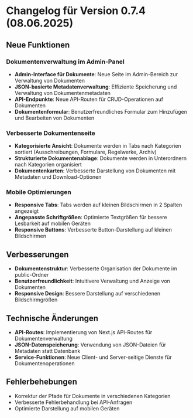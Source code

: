 # Changelog für Version 0.7.4 (08.06.2025)

## Neue Funktionen

### Dokumentenverwaltung im Admin-Panel
- **Admin-Interface für Dokumente**: Neue Seite im Admin-Bereich zur Verwaltung von Dokumenten
- **JSON-basierte Metadatenverwaltung**: Effiziente Speicherung und Verwaltung von Dokumentenmetadaten
- **API-Endpunkte**: Neue API-Routen für CRUD-Operationen auf Dokumenten
- **Dokumentenformular**: Benutzerfreundliches Formular zum Hinzufügen und Bearbeiten von Dokumenten

### Verbesserte Dokumentenseite
- **Kategorisierte Ansicht**: Dokumente werden in Tabs nach Kategorien sortiert (Ausschreibungen, Formulare, Regelwerke, Archiv)
- **Strukturierte Dokumentenablage**: Dokumente werden in Unterordnern nach Kategorien organisiert
- **Dokumentenkarten**: Verbesserte Darstellung von Dokumenten mit Metadaten und Download-Optionen

### Mobile Optimierungen
- **Responsive Tabs**: Tabs werden auf kleinen Bildschirmen in 2 Spalten angezeigt
- **Angepasste Schriftgrößen**: Optimierte Textgrößen für bessere Lesbarkeit auf mobilen Geräten
- **Responsive Buttons**: Verbesserte Button-Darstellung auf kleinen Bildschirmen

## Verbesserungen
- **Dokumentenstruktur**: Verbesserte Organisation der Dokumente im public-Ordner
- **Benutzerfreundlichkeit**: Intuitivere Verwaltung und Anzeige von Dokumenten
- **Responsive Design**: Bessere Darstellung auf verschiedenen Bildschirmgrößen

## Technische Änderungen
- **API-Routes**: Implementierung von Next.js API-Routes für Dokumentenverwaltung
- **JSON-Datenspeicherung**: Verwendung von JSON-Dateien für Metadaten statt Datenbank
- **Service-Funktionen**: Neue Client- und Server-seitige Dienste für Dokumentenoperationen

## Fehlerbehebungen
- Korrektur der Pfade für Dokumente in verschiedenen Kategorien
- Verbesserte Fehlerbehandlung bei API-Anfragen
- Optimierte Darstellung auf mobilen Geräten